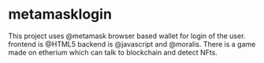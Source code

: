# metamasklogin
This project uses @metamask browser based wallet for login of the user. frontend is @HTML5 backend is @javascript and @moralis.
There is a game made on etherium which can talk to blockchain and detect NFts.
